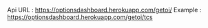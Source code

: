 Api URL : https://optionsdashboard.herokuapp.com/getoi/<tickername>
Example : https://optionsdashboard.herokuapp.com/getoi/tcs
